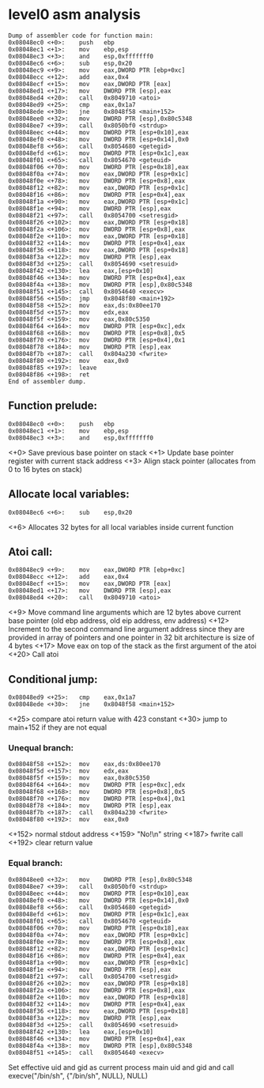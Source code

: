 # level0 asm analysis

    Dump of assembler code for function main:
    0x08048ec0 <+0>:	push   ebp
    0x08048ec1 <+1>:	mov    ebp,esp
    0x08048ec3 <+3>:	and    esp,0xfffffff0
    0x08048ec6 <+6>:	sub    esp,0x20
    0x08048ec9 <+9>:	mov    eax,DWORD PTR [ebp+0xc]
    0x08048ecc <+12>:	add    eax,0x4
    0x08048ecf <+15>:	mov    eax,DWORD PTR [eax]
    0x08048ed1 <+17>:	mov    DWORD PTR [esp],eax
    0x08048ed4 <+20>:	call   0x8049710 <atoi>
    0x08048ed9 <+25>:	cmp    eax,0x1a7
    0x08048ede <+30>:	jne    0x8048f58 <main+152>
    0x08048ee0 <+32>:	mov    DWORD PTR [esp],0x80c5348
    0x08048ee7 <+39>:	call   0x8050bf0 <strdup>
    0x08048eec <+44>:	mov    DWORD PTR [esp+0x10],eax
    0x08048ef0 <+48>:	mov    DWORD PTR [esp+0x14],0x0
    0x08048ef8 <+56>:	call   0x8054680 <getegid>
    0x08048efd <+61>:	mov    DWORD PTR [esp+0x1c],eax
    0x08048f01 <+65>:	call   0x8054670 <geteuid>
    0x08048f06 <+70>:	mov    DWORD PTR [esp+0x18],eax
    0x08048f0a <+74>:	mov    eax,DWORD PTR [esp+0x1c]
    0x08048f0e <+78>:	mov    DWORD PTR [esp+0x8],eax
    0x08048f12 <+82>:	mov    eax,DWORD PTR [esp+0x1c]
    0x08048f16 <+86>:	mov    DWORD PTR [esp+0x4],eax
    0x08048f1a <+90>:	mov    eax,DWORD PTR [esp+0x1c]
    0x08048f1e <+94>:	mov    DWORD PTR [esp],eax
    0x08048f21 <+97>:	call   0x8054700 <setresgid>
    0x08048f26 <+102>:	mov    eax,DWORD PTR [esp+0x18]
    0x08048f2a <+106>:	mov    DWORD PTR [esp+0x8],eax
    0x08048f2e <+110>:	mov    eax,DWORD PTR [esp+0x18]
    0x08048f32 <+114>:	mov    DWORD PTR [esp+0x4],eax
    0x08048f36 <+118>:	mov    eax,DWORD PTR [esp+0x18]
    0x08048f3a <+122>:	mov    DWORD PTR [esp],eax
    0x08048f3d <+125>:	call   0x8054690 <setresuid>
    0x08048f42 <+130>:	lea    eax,[esp+0x10]
    0x08048f46 <+134>:	mov    DWORD PTR [esp+0x4],eax
    0x08048f4a <+138>:	mov    DWORD PTR [esp],0x80c5348
    0x08048f51 <+145>:	call   0x8054640 <execv>
    0x08048f56 <+150>:	jmp    0x8048f80 <main+192>
    0x08048f58 <+152>:	mov    eax,ds:0x80ee170
    0x08048f5d <+157>:	mov    edx,eax
    0x08048f5f <+159>:	mov    eax,0x80c5350
    0x08048f64 <+164>:	mov    DWORD PTR [esp+0xc],edx
    0x08048f68 <+168>:	mov    DWORD PTR [esp+0x8],0x5
    0x08048f70 <+176>:	mov    DWORD PTR [esp+0x4],0x1
    0x08048f78 <+184>:	mov    DWORD PTR [esp],eax
    0x08048f7b <+187>:	call   0x804a230 <fwrite>
    0x08048f80 <+192>:	mov    eax,0x0
    0x08048f85 <+197>:	leave
    0x08048f86 <+198>:	ret
    End of assembler dump.

## Function prelude:

    0x08048ec0 <+0>:	push   ebp
    0x08048ec1 <+1>:	mov    ebp,esp
    0x08048ec3 <+3>:	and    esp,0xfffffff0

<+0> Save previous base pointer on stack
<+1> Update base pointer register with current stack address
<+3> Align stack pointer (allocates from 0 to 16 bytes on stack)

## Allocate local variables:

    0x08048ec6 <+6>:	sub    esp,0x20

<+6> Allocates 32 bytes for all local variables inside current function

## Atoi call:

    0x08048ec9 <+9>:	mov    eax,DWORD PTR [ebp+0xc]
    0x08048ecc <+12>:	add    eax,0x4
    0x08048ecf <+15>:	mov    eax,DWORD PTR [eax]
    0x08048ed1 <+17>:	mov    DWORD PTR [esp],eax
    0x08048ed4 <+20>:	call   0x8049710 <atoi>

<+9> Move command line arguments which are 12 bytes above current base pointer (old ebp address, old eip address, env address)
<+12> Increment to the second command line argument address since they are provided in array of pointers and one pointer in 32 bit architecture is size of 4 bytes
<+17> Move eax on top of the stack as the first argument of the atoi
<+20> Call atoi

## Conditional jump:

    0x08048ed9 <+25>:	cmp    eax,0x1a7
    0x08048ede <+30>:	jne    0x8048f58 <main+152>

<+25> compare atoi return value with 423 constant
<+30> jump to main+152 if they are not equal

### Unequal branch:

    0x08048f58 <+152>:	mov    eax,ds:0x80ee170
    0x08048f5d <+157>:	mov    edx,eax
    0x08048f5f <+159>:	mov    eax,0x80c5350
    0x08048f64 <+164>:	mov    DWORD PTR [esp+0xc],edx
    0x08048f68 <+168>:	mov    DWORD PTR [esp+0x8],0x5
    0x08048f70 <+176>:	mov    DWORD PTR [esp+0x4],0x1
    0x08048f78 <+184>:	mov    DWORD PTR [esp],eax
    0x08048f7b <+187>:	call   0x804a230 <fwrite>
    0x08048f80 <+192>:	mov    eax,0x0

<+152> normal stdout address
<+159> "No!\n" string
<+187> fwrite call
<+192> clear return value

### Equal branch:

    0x08048ee0 <+32>:	mov    DWORD PTR [esp],0x80c5348
    0x08048ee7 <+39>:	call   0x8050bf0 <strdup>
    0x08048eec <+44>:	mov    DWORD PTR [esp+0x10],eax
    0x08048ef0 <+48>:	mov    DWORD PTR [esp+0x14],0x0
    0x08048ef8 <+56>:	call   0x8054680 <getegid>
    0x08048efd <+61>:	mov    DWORD PTR [esp+0x1c],eax
    0x08048f01 <+65>:	call   0x8054670 <geteuid>
    0x08048f06 <+70>:	mov    DWORD PTR [esp+0x18],eax
    0x08048f0a <+74>:	mov    eax,DWORD PTR [esp+0x1c]
    0x08048f0e <+78>:	mov    DWORD PTR [esp+0x8],eax
    0x08048f12 <+82>:	mov    eax,DWORD PTR [esp+0x1c]
    0x08048f16 <+86>:	mov    DWORD PTR [esp+0x4],eax
    0x08048f1a <+90>:	mov    eax,DWORD PTR [esp+0x1c]
    0x08048f1e <+94>:	mov    DWORD PTR [esp],eax
    0x08048f21 <+97>:	call   0x8054700 <setresgid>
    0x08048f26 <+102>:	mov    eax,DWORD PTR [esp+0x18]
    0x08048f2a <+106>:	mov    DWORD PTR [esp+0x8],eax
    0x08048f2e <+110>:	mov    eax,DWORD PTR [esp+0x18]
    0x08048f32 <+114>:	mov    DWORD PTR [esp+0x4],eax
    0x08048f36 <+118>:	mov    eax,DWORD PTR [esp+0x18]
    0x08048f3a <+122>:	mov    DWORD PTR [esp],eax
    0x08048f3d <+125>:	call   0x8054690 <setresuid>
    0x08048f42 <+130>:	lea    eax,[esp+0x10]
    0x08048f46 <+134>:	mov    DWORD PTR [esp+0x4],eax
    0x08048f4a <+138>:	mov    DWORD PTR [esp],0x80c5348
    0x08048f51 <+145>:	call   0x8054640 <execv>

Set effective uid and gid as current process main uid and gid and call execve("/bin/sh", {"/bin/sh", NULL}, NULL)
